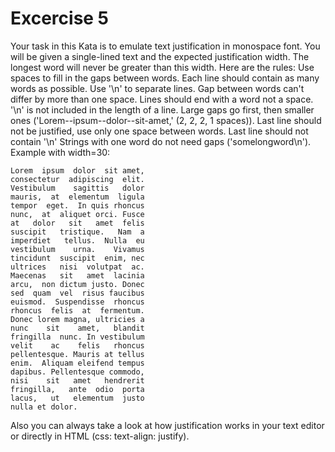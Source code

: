 # Excercise 5
Your task in this Kata is to emulate text justification in monospace font. You will be given a single-lined text and the expected justification width. The longest word will never be greater than this width.
Here are the rules:
    Use spaces to fill in the gaps between words.
    Each line should contain as many words as possible.
    Use '\n' to separate lines.
    Gap between words can't differ by more than one space.
    Lines should end with a word not a space.
    '\n' is not included in the length of a line.
    Large gaps go first, then smaller ones ('Lorem--ipsum--dolor--sit-amet,' (2, 2, 2, 1 spaces)).
    Last line should not be justified, use only one space between words.
    Last line should not contain '\n'
    Strings with one word do not need gaps ('somelongword\n').
Example with width=30:
```
Lorem  ipsum  dolor  sit amet,
consectetur  adipiscing  elit.
Vestibulum    sagittis   dolor
mauris,  at  elementum  ligula
tempor  eget.  In quis rhoncus
nunc,  at  aliquet orci. Fusce
at   dolor   sit   amet  felis
suscipit   tristique.   Nam  a
imperdiet   tellus.  Nulla  eu
vestibulum    urna.    Vivamus
tincidunt  suscipit  enim, nec
ultrices   nisi  volutpat  ac.
Maecenas   sit   amet  lacinia
arcu,  non dictum justo. Donec
sed  quam  vel  risus faucibus
euismod.  Suspendisse  rhoncus
rhoncus  felis  at  fermentum.
Donec lorem magna, ultricies a
nunc    sit    amet,   blandit
fringilla  nunc. In vestibulum
velit    ac    felis   rhoncus
pellentesque. Mauris at tellus
enim.  Aliquam eleifend tempus
dapibus. Pellentesque commodo,
nisi    sit   amet   hendrerit
fringilla,   ante  odio  porta
lacus,   ut   elementum  justo
nulla et dolor.
```
Also you can always take a look at how justification works in your text editor or directly in HTML (css: text-align: justify).






